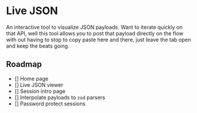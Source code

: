 # Live JSON

An interactive tool to visualize JSON payloads. Want to iterate quickly on that API, well this tool allows you to post that payload directly on the flow
with out having to stop to copy paste here and there, just leave the tab open and keep the beats going.



## Roadmap
- [] Home page
- [] Live JSON viewer
- [] Session intro page
- [] Interpolate payloads to `zod` parsers
- [] Password protect sessions